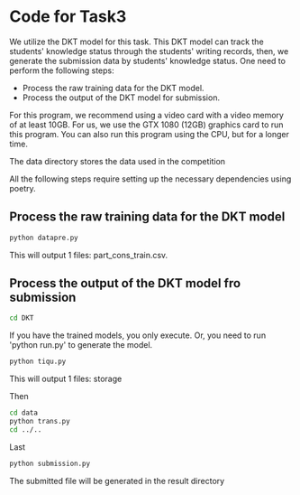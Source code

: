 # Code for Task3
We utilize the DKT model for this task. This DKT model can track the students' knowledge status through the students' writing records, then, we generate the submission data by students' knowledge status. 
One need to perform the following steps:
- Process the raw training data for the DKT model.
- Process the output of the DKT model for submission.

For this program, we recommend using a video card with a video memory of at least 10GB. For us, we use the GTX 1080 (12GB) graphics card to run this program. You can also run this program using the CPU, but for a longer time.

The data directory stores the data used in the competition

All the following steps require setting up the necessary dependencies using poetry.  
## Process the raw training data for the DKT model
```bash
python datapre.py
```
This will output 1 files: part_cons_train.csv.

## Process the output of the DKT model fro submission
```bash
cd DKT
```
If you have the trained models, you only execute. Or, you need to run 'python run.py' to generate the model.
```bash
python tiqu.py
```
This will output 1 files: storage

Then
```bash
cd data
python trans.py
cd ../..
```

Last
```bash
python submission.py
```
The submitted file will be generated in the result directory
